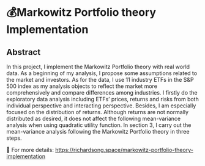 # 💰Markowitz Portfolio theory Implementation
## Abstract
In this project, I implement the Markowitz Portfolio theory with real world data. As a beginning of my analysis, I propose some assumptions related to the market and investors. As for the data, I use 11 industry ETFs in the S&P 500 index as my analysis objects to reflect the market more comprehensively and compare differences among industries. I firstly do the exploratory data analysis including ETFs’ prices, returns and risks from both individual perspective and interacting perspective. Besides, I am especially focused on the distribution of returns. Although returns are not normally distributed as desired, it does not affect the following mean-variance analysis when using quadratic utility function. In section 3, I carry out the mean-variance analysis following the Markowitz Portfolio theory in three steps. 

📃 For more details: https://richardsong.space/markowitz-portfolio-theory-implementation
